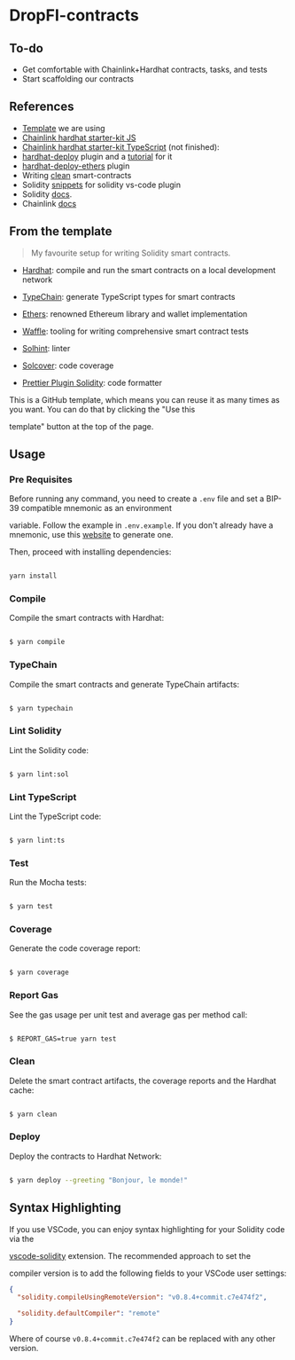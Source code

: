# DropFI-contracts

## To-do

- Get comfortable with Chainlink+Hardhat contracts, tasks, and tests
- Start scaffolding our contracts

## References

- [Template](https://github.com/paulrberg/solidity-template) we are using
- [Chainlink hardhat starter-kit JS](https://github.com/smartcontractkit/hardhat-starter-kit)
- [Chainlink hardhat starter-kit TypeScript](https://github.com/smartcontractkit/hardhat-typescript-starter-kit) (not finished):
- [hardhat-deploy](https://github.com/wighawag/hardhat-deploy) plugin and a [tutorial](https://github.com/wighawag/tutorial-hardhat-deploy) for it
- [hardhat-deploy-ethers](https://github.com/wighawag/hardhat-deploy-ethers) plugin
- Writing [clean](https://www.wslyvh.com/clean-contracts/) smart-contracts
- Solidity [snippets](https://github.com/juanfranblanco/vscode-solidity/blob/master/snippets/solidity.json) for solidity vs-code plugin
- Solidity [docs](https://docs.soliditylang.org/en/v0.8.9/).
- Chainlink [docs](https://docs.chain.link/)

## From the template

> My favourite setup for writing Solidity smart contracts.

- [Hardhat](https://github.com/nomiclabs/hardhat): compile and run the smart contracts on a local development network

- [TypeChain](https://github.com/ethereum-ts/TypeChain): generate TypeScript types for smart contracts

- [Ethers](https://github.com/ethers-io/ethers.js/): renowned Ethereum library and wallet implementation

- [Waffle](https://github.com/EthWorks/Waffle): tooling for writing comprehensive smart contract tests

- [Solhint](https://github.com/protofire/solhint): linter

- [Solcover](https://github.com/sc-forks/solidity-coverage): code coverage

- [Prettier Plugin Solidity](https://github.com/prettier-solidity/prettier-plugin-solidity): code formatter

This is a GitHub template, which means you can reuse it as many times as you want. You can do that by clicking the "Use this

template" button at the top of the page.

## Usage

### Pre Requisites

Before running any command, you need to create a `.env` file and set a BIP-39 compatible mnemonic as an environment

variable. Follow the example in `.env.example`. If you don't already have a mnemonic, use this [website](https://iancoleman.io/bip39/) to generate one.

Then, proceed with installing dependencies:

```sh

yarn install

```

### Compile

Compile the smart contracts with Hardhat:

```sh

$ yarn compile

```

### TypeChain

Compile the smart contracts and generate TypeChain artifacts:

```sh

$ yarn typechain

```

### Lint Solidity

Lint the Solidity code:

```sh

$ yarn lint:sol

```

### Lint TypeScript

Lint the TypeScript code:

```sh

$ yarn lint:ts

```

### Test

Run the Mocha tests:

```sh

$ yarn test

```

### Coverage

Generate the code coverage report:

```sh

$ yarn coverage

```

### Report Gas

See the gas usage per unit test and average gas per method call:

```sh

$ REPORT_GAS=true yarn test

```

### Clean

Delete the smart contract artifacts, the coverage reports and the Hardhat cache:

```sh

$ yarn clean

```

### Deploy

Deploy the contracts to Hardhat Network:

```sh

$ yarn deploy --greeting "Bonjour, le monde!"

```

## Syntax Highlighting

If you use VSCode, you can enjoy syntax highlighting for your Solidity code via the

[vscode-solidity](https://github.com/juanfranblanco/vscode-solidity) extension. The recommended approach to set the

compiler version is to add the following fields to your VSCode user settings:

```json
{
  "solidity.compileUsingRemoteVersion": "v0.8.4+commit.c7e474f2",

  "solidity.defaultCompiler": "remote"
}
```

Where of course `v0.8.4+commit.c7e474f2` can be replaced with any other version.
